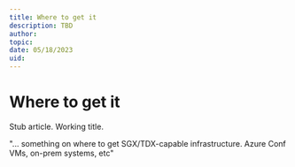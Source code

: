 ```yaml
---
title: Where to get it
description: TBD
author:
topic: 
date: 05/18/2023
uid:
---
```


# Where to get it

Stub article. Working title. 

"... something on where to get SGX/TDX-capable infrastructure.  Azure Conf VMs, on-prem systems, etc"